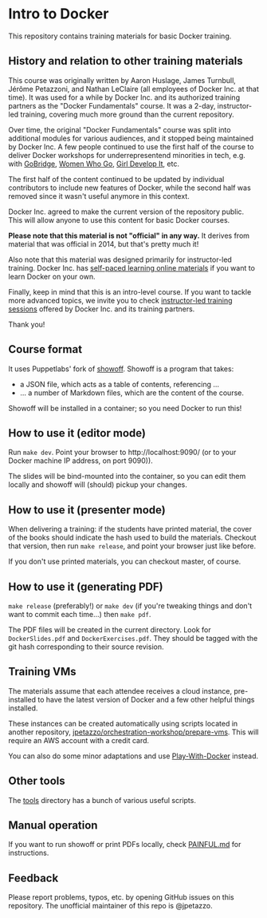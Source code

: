 # Intro to Docker

This repository contains training materials for basic Docker training. 


## History and relation to other training materials

This course was originally written by Aaron Huslage, James Turnbull,
Jérôme Petazzoni, and Nathan LeClaire (all employees of Docker Inc. at
that time). It was used for a while by Docker Inc. and its authorized
training partners as the "Docker Fundamentals" course. It was a 2-day,
instructor-led training, covering much more ground than the current
repository.

Over time, the original "Docker Fundamentals" course was split into
additional modules for various audiences, and it stopped being maintained
by Docker Inc. A few people continued to use the first half of the course
to deliver Docker workshops for underrepresentend minorities in tech, e.g.
with [GoBridge](https://blog.golangbridge.org/gobridge-is-organizing-a-docker-workshop-7b8c1f5f6060#.arg46bwer),
[Women Who Go](https://www.meetup.com/Women-Who-Go-Berlin/events/230021596/),
[Girl Develop It](https://www.meetup.com/girldevelopit/events/233729751/), etc.

The first half of the content continued to be updated by individual
contributors to include new features of Docker, while the second half
was removed since it wasn't useful anymore in this context.

Docker Inc. agreed to make the current version of the repository public.
This will allow anyone to use this content for basic Docker courses.

**Please note that this material is not "official" in any way.** It derives
from material that was official in 2014, but that's pretty much it!

Also note that this material was designed primarily for instructor-led
training. Docker Inc. has [self-paced learning online materials](
http://training.docker.com/category/self-paced-online) if you want to
learn Docker on your own.

Finally, keep in mind that this is an intro-level course. If you
want to tackle more advanced topics, we invite you to check
[instructor-led training sessions](http://training.docker.com/instructor-led-training)
offered by Docker Inc. and its training partners.

Thank you!


## Course format

It uses Puppetlabs' fork of [showoff]. Showoff is a program that takes:

- a JSON file, which acts as a table of contents, referencing ...
- ... a number of Markdown files, which are the content of the course.

Showoff will be installed in a container; so you need Docker to run this!


## How to use it (editor mode)

Run `make dev`. Point your browser to http://localhost:9090/ (or to
your Docker machine IP address, on port 9090)).

The slides will be bind-mounted into the container, so you can
edit them locally and showoff will (should) pickup your changes.


## How to use it (presenter mode)

When delivering a training: if the students have printed material,
the cover of the books should indicate the hash used to build the
materials. Checkout that version, then run `make release`,
and point your browser just like before.

If you don't use printed materials, you can checkout master, of course.


## How to use it (generating PDF)

`make release` (preferably!) or `make dev` (if you're tweaking things
and don't want to commit each time...) then `make pdf`.

The PDF files will be created in the current directory. Look for
`DockerSlides.pdf` and `DockerExercises.pdf`. They should be tagged
with the git hash corresponding to their source revision.


## Training VMs

The materials assume that each attendee receives a cloud instance,
pre-installed to have the latest version of Docker and a few other
helpful things installed.

These instances can be created automatically using scripts located
in another repository, [jpetazzo/orchestration-workshop/prepare-vms](
https://github.com/jpetazzo/orchestration-workshop/tree/master/prepare-vms).
This will require an AWS account with a credit card.

You can also do some minor adaptations and use [Play-With-Docker](
http://play-with-docker.com/) instead.


## Other tools

The [tools](tools) directory has a bunch of various useful scripts.


## Manual operation

If you want to run showoff or print PDFs locally, check
[PAINFUL.md](PAINFUL.md) for instructions.


## Feedback

Please report problems, typos, etc. by opening GitHub issues on this
repository. The unofficial maintainer of this repo is @jpetazzo.


[showoff]: https://github.com/puppetlabs/showoff


